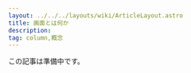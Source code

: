 ```yaml
---
layout: ../../../layouts/wiki/ArticleLayout.astro
title: 画面とは何か
description:
tag: column,概念
---
```


この記事は準備中です。

